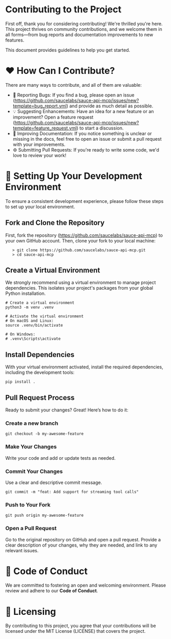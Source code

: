 # Contributing to the Project

First off, thank you for considering contributing! We're thrilled you're here. This project thrives on community contributions, and we welcome
them in all forms—from bug reports and documentation improvements to new features.

This document provides guidelines to help you get started.

# ❤️ How Can I Contribute?

There are many ways to contribute, and all of them are valuable:

* 🐛 Reporting Bugs: If you find a bug, please open an issue (https://github.com/saucelabs/sauce-api-mcp/issues/new?template=bug_report.yml) and
provide as much detail as possible.
* 💡 Suggesting Enhancements: Have an idea for a new feature or an improvement? Open a feature request 
(https://github.com/saucelabs/sauce-api-mcp/issues/new?template=feature_request.yml) to start a discussion.
* 📝 Improving Documentation: If you notice something is unclear or missing in the docs, feel free to open an issue or submit a pull request
with your improvements.
* ⚙️ Submitting Pull Requests: If you're ready to write some code, we'd love to review your work!

# 🚀 Setting Up Your Development Environment


To ensure a consistent development experience, please follow these steps to set up your local environment.
## Fork and Clone the Repository

  First, fork the repository (https://github.com/saucelabs/sauce-api-mcp) to your own GitHub account. Then, clone your fork to your local
  machine:

       > git clone https://github.com/saucelabs/sauce-api-mcp.git
       > cd sauce-api-mcp

## Create a Virtual Environment

We strongly recommend using a virtual environment to manage project dependencies. This isolates your project's packages from your global
Python installation.

    # Create a virtual environment
    python3 -m venv .venv
    
    # Activate the virtual environment
    # On macOS and Linux:
    source .venv/bin/activate

    # On Windows:
    # .venv\Scripts\activate


## Install Dependencies

With your virtual environment activated, install the required dependencies, including the development tools:

    pip install .

## Pull Request Process
  Ready to submit your changes? Great! Here’s how to do it:

### Create a new branch

    git checkout -b my-awesome-feature

### Make Your Changes
    
Write your code and add or update tests as needed.

### Commit Your Changes 

Use a clear and descriptive commit message.

    git commit -m "feat: Add support for streaming tool calls"

### Push to Your Fork

    git push origin my-awesome-feature

### Open a Pull Request

Go to the original repository on GitHub and open a pull request. Provide a clear description of your changes, why they
are needed, and link to any relevant issues.

# 🤝 Code of Conduct

We are committed to fostering an open and welcoming environment. Please review and adhere to our **Code of Conduct**.

#  📜 Licensing

By contributing to this project, you agree that your contributions will be licensed under the MIT License (LICENSE) that covers the project.
